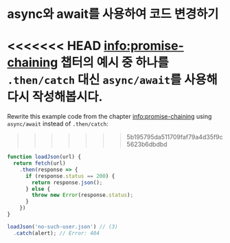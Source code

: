 
# async와 await를 사용하여 코드 변경하기

<<<<<<< HEAD
<info:promise-chaining> 챕터의 예시 중 하나를 `.then/catch` 대신 `async/await`를 사용해 다시 작성해봅시다.
=======
Rewrite this example code from the chapter <info:promise-chaining> using `async/await` instead of `.then/catch`:
>>>>>>> 5b195795da511709faf79a4d35f9c5623b6dbdbd

```js run
function loadJson(url) {
  return fetch(url)
    .then(response => {
      if (response.status == 200) {
        return response.json();
      } else {
        throw new Error(response.status);
      }
    })
}

loadJson('no-such-user.json') // (3)
  .catch(alert); // Error: 404
```
